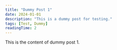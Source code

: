```yaml
---
title: "Dummy Post 1"
date: 2024-01-01
description: "This is a dummy post for testing."
tags: [Test, Dummy]
readingTime: 2
---
```


This is the content of dummy post 1. 